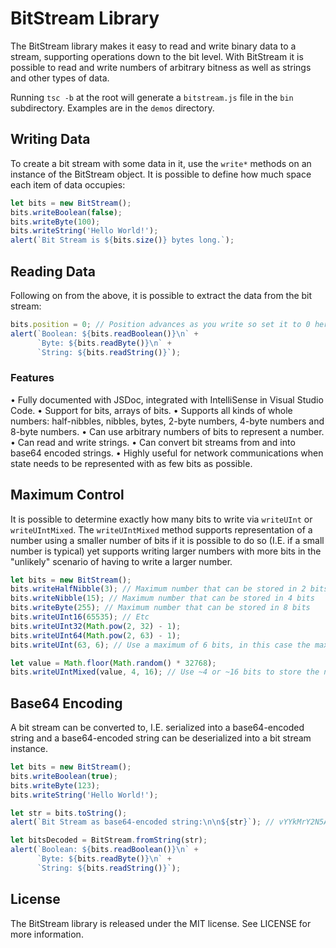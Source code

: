 # BitStream Library

The BitStream library makes it easy to read and write binary data to a stream, supporting operations down to the bit level. With BitStream it is possible to read and write numbers of arbitrary bitness as well as strings and other types of data.

Running `tsc -b` at the root will generate a `bitstream.js` file in the `bin` subdirectory. Examples are in the `demos` directory.

## Writing Data

To create a bit stream with some data in it, use the `write*` methods on an instance of the BitStream object. It is possible to define how much space each item of data occupies:

```js
let bits = new BitStream();
bits.writeBoolean(false);
bits.writeByte(100);
bits.writeString('Hello World!');
alert(`Bit Stream is ${bits.size()} bytes long.`);
```

## Reading Data

Following on from the above, it is possible to extract the data from the bit stream:

```js
bits.position = 0; // Position advances as you write so set it to 0 here to reset the cursor to the beginning of the stream
alert(`Boolean: ${bits.readBoolean()}\n` +
      `Byte: ${bits.readByte()}\n` +
      `String: ${bits.readString()}`);
```

### Features

• Fully documented with JSDoc, integrated with IntelliSense in Visual Studio Code.
• Support for bits, arrays of bits.
• Supports all kinds of whole numbers: half-nibbles, nibbles, bytes, 2-byte numbers, 4-byte numbers and 8-byte numbers.
• Can use arbitrary numbers of bits to represent a number.
• Can read and write strings.
• Can convert bit streams from and into base64 encoded strings.
• Highly useful for network communications when state needs to be represented with as few bits as possible.

## Maximum Control

It is possible to determine exactly how many bits to write via `writeUInt` or `writeUIntMixed`. The `writeUIntMixed` method supports representation of a number using a smaller number of bits if it is possible to do so (I.E. if a small number is typical) yet supports writing larger numbers with more bits in the "unlikely" scenario of having to write a larger number.

```js
let bits = new BitStream();
bits.writeHalfNibble(3); // Maximum number that can be stored in 2 bits
bits.writeNibble(15); // Maximum number that can be stored in 4 bits
bits.writeByte(255); // Maximum number that can be stored in 8 bits
bits.writeUInt16(65535); // Etc
bits.writeUInt32(Math.pow(2, 32) - 1);
bits.writeUInt64(Math.pow(2, 63) - 1);
bits.writeUInt(63, 6); // Use a maximum of 6 bits, in this case the maximum number that can be stored is 63

let value = Math.floor(Math.random() * 32768);
bits.writeUIntMixed(value, 4, 16); // Use ~4 or ~16 bits to store the number depending on how many bits are actually required
```

## Base64 Encoding

A bit stream can be converted to, I.E. serialized into a base64-encoded string and a base64-encoded string can be deserialized into a bit stream instance.

```js
let bits = new BitStream();
bits.writeBoolean(true);
bits.writeByte(123);
bits.writeString('Hello World!');

let str = bits.toString();
alert(`Bit Stream as base64-encoded string:\n\n${str}`); // vYYkMrY2N5Art7k2MhCA

let bitsDecoded = BitStream.fromString(str);
alert(`Boolean: ${bits.readBoolean()}\n` +
      `Byte: ${bits.readByte()}\n` +
      `String: ${bits.readString()}`);
```

## License

The BitStream library is released under the MIT license. See LICENSE for more information.
